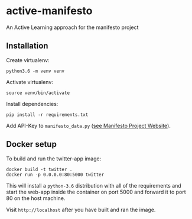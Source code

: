 # active-manifesto
An Active Learning approach for the manifesto project

## Installation
Create virtualenv:

  `python3.6 -m venv venv`

Activate virtualenv:

  `source venv/bin/activate`

Install dependencies:

  `pip install -r requirements.txt`

Add API-Key to `manifesto_data.py` ([see Manifesto Project Website](https://manifestoproject.wzb.eu/information/documents/api)).

## Docker setup

To build and run the twitter-app image:

```
docker build -t twitter .
docker run -p 0.0.0.0:80:5000 twitter
```

This will install a `python-3.6` distribution
with all of the requirements and start the web-app
inside the container on port 5000 and forward it to
port 80 on the host machine.

Visit `http://localhost` after you have built and ran the image.
